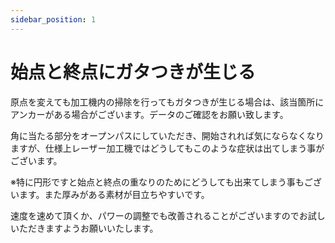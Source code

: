 ```yaml
---
sidebar_position: 1
---
```


# 始点と終点にガタつきが生じる

原点を変えても加工機内の掃除を行ってもガタつきが生じる場合は、該当箇所にアンカーがある場合がございます。データのご確認をお願い致します。

角に当たる部分をオープンパスにしていただき、開始されれば気にならなくなりますが、仕様上レーザー加工機ではどうしてもこのような症状は出てしまう事がございます。

※特に円形ですと始点と終点の重なりのためにどうしても出来てしまう事もございます。また厚みがある素材が目立ちやすいです。

速度を速めて頂くか、パワーの調整でも改善されることがございますのでお試しいただきますようお願いいたします。
